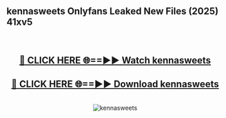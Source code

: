 <h2>kennasweets Onlyfans Leaked New Files (2025) 41xv5</h2>
<br>
<div align="center">
<h2><a href="https://mediafiles.top/kennasweets&ref=git" rel="nofollow">🔴 CLICK HERE 🌐==►► Watch kennasweets</a></h2>
<h2><a href="https://mediafiles.top/kennasweets&ref=git" rel="nofollow">🔴 CLICK HERE 🌐==►► Download kennasweets</a></h2>
<br>
<a href="https://mediafiles.top/kennasweets&ref=git" rel="nofollow" data-target="animated-image.originalLink"><img src="https://i.ibb.co.com/xMMVF88/686577567.gif" alt="kennasweets" style="max-width: 100%; display: inline-block;" data-target="animated-image.originalImage"></a>
</div>
<br>
<br>